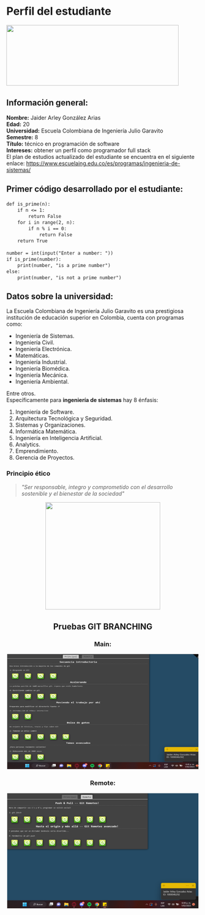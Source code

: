 # Perfil del estudiante

<img src="https://upload.wikimedia.org/wikipedia/commons/thumb/0/0f/Logo_de_la_Escuela_Colombiana_de_Ingenier%C3%ADa.svg/2560px-Logo_de_la_Escuela_Colombiana_de_Ingenier%C3%ADa.svg.png" width="450" height="158">

## Información general:
**Nombre:** Jaider Arley González Arias\
**Edad:** 20\
**Universidad:** Escuela Colombiana de Ingeniería Julio Garavito\
**Semestre:** 8\
**Título:** técnico en programación de software\
**Intereses:** obtener un perfil como programador full stack\
El plan de estudios actualizado del estudiante se encuentra en el siguiente enlace: <https://www.escuelaing.edu.co/es/programas/ingenieria-de-sistemas/>


## Primer código desarrollado por el estudiante:
```
def is_prime(n):
    if n <= 1:
        return False
    for i in range(2, n):
        if n % i == 0:
            return False
    return True

number = int(input("Enter a number: "))
if is_prime(number):
    print(number, "is a prime number")
else:
    print(number, "is not a prime number") 
```
## Datos sobre la universidad:
La Escuela Colombiana de Ingeniería Julio Garavito es una prestigiosa institución de educación superior en Colombia, cuenta con programas como:
- Ingeniería de Sistemas.
- Ingeniería Civil.
- Ingeniería Electrónica.
- Matemáticas.
- Ingeniería Industrial.
- Ingeniería Biomédica.
- Ingeniería Mecánica.
- Ingeniería Ambiental. 

Entre otros.\
Específicamente para **ingeniería de sistemas** hay 8 énfasis:
1. Ingeniería de Software.
2. Arquitectura Tecnológica y Seguridad.
3. Sistemas y Organizaciones.
4. Informática Matemática.
5. Ingeniería en Inteligencia Artificial.
6. Analytics.
7. Emprendimiento.
8. Gerencia de Proyectos.
### Principio ético
>_"Ser responsable, integro y comprometido con el desarrollo sostenible y el bienestar de la sociedad"_

<center><img src="https://tuataras.net/wp-content/uploads/Persona-programando.png" width="300" height="280">

## Pruebas GIT BRANCHING
### Main:
<center><img src="Main.png" width="500" height="300">

### Remote:

<center><img src="Remote.png" width="500" height="300">